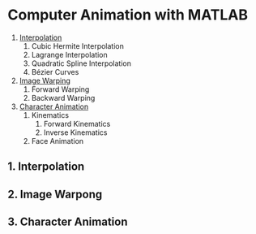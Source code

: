 # Computer Animation with MATLAB

1. [Interpolation](./README.md#1-interpolation)
    1. Cubic Hermite Interpolation
    2. Lagrange Interpolation
    3. Quadratic Spline Interpolation
    4. Bézier Curves
2. [Image Warping](./README.md#2-image-warping)
    1. Forward Warping
    2. Backward Warping
3. [Character Animation](./README.md#3-character-animation)
    1. Kinematics
        1. Forward Kinematics
        2. Inverse Kinematics
    2. Face Animation
    
## 1. Interpolation

## 2. Image Warpong

## 3. Character Animation
